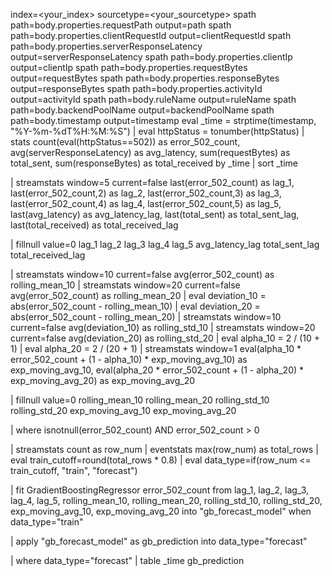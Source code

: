 index=<your_index> sourcetype=<your_sourcetype>
spath path=body.properties.requestPath output=path
spath path=body.properties.clientRequestId output=clientRequestId
spath path=body.properties.serverResponseLatency output=serverResponseLatency
spath path=body.properties.clientIp output=clientIp
spath path=body.properties.requestBytes output=requestBytes
spath path=body.properties.responseBytes output=responseBytes
spath path=body.properties.activityId output=activityId
spath path=body.ruleName output=ruleName
spath path=body.backendPoolName output=backendPoolName
spath path=body.timestamp output=timestamp
eval _time = strptime(timestamp, "%Y-%m-%dT%H:%M:%S")
| eval httpStatus = tonumber(httpStatus)
| stats count(eval(httpStatus==502)) as error_502_count,
        avg(serverResponseLatency) as avg_latency,
        sum(requestBytes) as total_sent,
        sum(responseBytes) as total_received
        by _time
| sort _time

| streamstats window=5 current=false
    last(error_502_count) as lag_1,
    last(error_502_count,2) as lag_2,
    last(error_502_count,3) as lag_3,
    last(error_502_count,4) as lag_4,
    last(error_502_count,5) as lag_5,
    last(avg_latency) as avg_latency_lag,
    last(total_sent) as total_sent_lag,
    last(total_received) as total_received_lag

| fillnull value=0 lag_1 lag_2 lag_3 lag_4 lag_5 avg_latency_lag total_sent_lag total_received_lag

| streamstats window=10 current=false avg(error_502_count) as rolling_mean_10
| streamstats window=20 current=false avg(error_502_count) as rolling_mean_20
| eval deviation_10 = abs(error_502_count - rolling_mean_10)
| eval deviation_20 = abs(error_502_count - rolling_mean_20)
| streamstats window=10 current=false avg(deviation_10) as rolling_std_10
| streamstats window=20 current=false avg(deviation_20) as rolling_std_20
| eval alpha_10 = 2 / (10 + 1)
| eval alpha_20 = 2 / (20 + 1)
| streamstats window=1
    eval(alpha_10 * error_502_count + (1 - alpha_10) * exp_moving_avg_10) as exp_moving_avg_10,
    eval(alpha_20 * error_502_count + (1 - alpha_20) * exp_moving_avg_20) as exp_moving_avg_20

| fillnull value=0 rolling_mean_10 rolling_mean_20 rolling_std_10 rolling_std_20 exp_moving_avg_10 exp_moving_avg_20

| where isnotnull(error_502_count) AND error_502_count > 0

| streamstats count as row_num
| eventstats max(row_num) as total_rows
| eval train_cutoff=round(total_rows * 0.8)
| eval data_type=if(row_num <= train_cutoff, "train", "forecast")

| fit GradientBoostingRegressor error_502_count from
    lag_1, lag_2, lag_3, lag_4, lag_5,
    rolling_mean_10, rolling_mean_20,
    rolling_std_10, rolling_std_20,
    exp_moving_avg_10, exp_moving_avg_20
    into "gb_forecast_model" when data_type="train"

| apply "gb_forecast_model" as gb_prediction into data_type="forecast"

| where data_type="forecast"
| table _time gb_prediction
